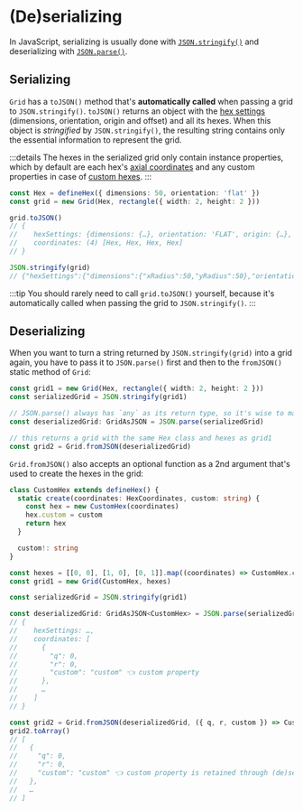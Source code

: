 # (De)serializing

In JavaScript, serializing is usually done with [`JSON.stringify()`](https://developer.mozilla.org/en-US/docs/Web/JavaScript/Reference/Global_Objects/JSON/stringify) and deserializing with [`JSON.parse()`](https://developer.mozilla.org/en-US/docs/Web/JavaScript/Reference/Global_Objects/JSON/parse).

## Serializing

`Grid` has a `toJSON()` method that's **automatically called** when passing a grid to `JSON.stringify()`. `toJSON()` returns an object with the [hex settings](/api/interfaces/HexSettings) (dimensions, orientation, origin and offset) and all its hexes. When this object is *stringified* by `JSON.stringify()`, the resulting string contains only the essential information to represent the grid.

:::details
The hexes in the serialized grid only contain instance properties, which by default are each hex's [axial coordinates](/api/interfaces/AxialCoordinates) and any custom properties in case of [custom hexes](/guide/custom-hexes).
:::

```typescript
const Hex = defineHex({ dimensions: 50, orientation: 'flat' })
const grid = new Grid(Hex, rectangle({ width: 2, height: 2 }))

grid.toJSON()
// {
//    hexSettings: {dimensions: {…}, orientation: 'FLAT', origin: {…}, offset: -1}
//    coordinates: (4) [Hex, Hex, Hex, Hex]
// }

JSON.stringify(grid)
// {"hexSettings":{"dimensions":{"xRadius":50,"yRadius":50},"orientation":"FLAT","origin":{"x":0,"y":0},"offset":-1},"coordinates":[{"q":0,"r":0},{"q":1,"r":0},{"q":0,"r":1},{"q":1,"r":1}]}
```

:::tip
You should rarely need to call `grid.toJSON()` yourself, because it's automatically called when passing the grid to `JSON.stringify()`.
:::

## Deserializing

When you want to turn a string returned by `JSON.stringify(grid)` into a grid again, you have to pass it to `JSON.parse()` first and then to the `fromJSON()` static method of `Grid`:

```typescript
const grid1 = new Grid(Hex, rectangle({ width: 2, height: 2 }))
const serializedGrid = JSON.stringify(grid1)

// JSON.parse() always has `any` as its return type, so it's wise to manually type it
const deserializedGrid: GridAsJSON = JSON.parse(serializedGrid)

// this returns a grid with the same Hex class and hexes as grid1
const grid2 = Grid.fromJSON(deserializedGrid)
```

`Grid.fromJSON()` also accepts an optional function as a 2nd argument that's used to create the hexes in the grid:

```typescript
class CustomHex extends defineHex() {
  static create(coordinates: HexCoordinates, custom: string) {
    const hex = new CustomHex(coordinates)
    hex.custom = custom
    return hex
  }

  custom!: string
}

const hexes = [[0, 0], [1, 0], [0, 1]].map((coordinates) => CustomHex.create(coordinates as HexCoordinates, 'custom'))
const grid1 = new Grid(CustomHex, hexes)

const serializedGrid = JSON.stringify(grid1)

const deserializedGrid: GridAsJSON<CustomHex> = JSON.parse(serializedGrid)
// {
//    hexSettings: …,
//    coordinates: [
//      {
//        "q": 0,
//        "r": 0,
//        "custom": "custom" 👈 custom property
//      },
//      …
//    ]
// }

const grid2 = Grid.fromJSON(deserializedGrid, ({ q, r, custom }) => CustomHex.create([q, r], custom))
grid2.toArray()
// [
//   {
//     "q": 0,
//     "r": 0,
//     "custom": "custom" 👈 custom property is retained through (de)serialization
//   },
//   …
// ]
```
